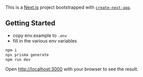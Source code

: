 This is a [Next.js](https://nextjs.org) project bootstrapped with [`create-next-app`](https://nextjs.org/docs/app/api-reference/cli/create-next-app).

## Getting Started

- copy env.example to `.env`
- fill in the various env variables

```bash
npm i
npx prisma generate
npm run dev
```

Open [http://localhost:3000](http://localhost:3000) with your browser to see the result.

